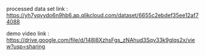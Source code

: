 processed data set link :
https://yh7yqyydo6n9hb6.ap.qlikcloud.com/dataset/6655c2ebdef35ee12af74088

demo video link :
https://drive.google.com/file/d/148l8XzhsFgs_zNAhud3Sqv33k9glqs2x/view?usp=sharing

